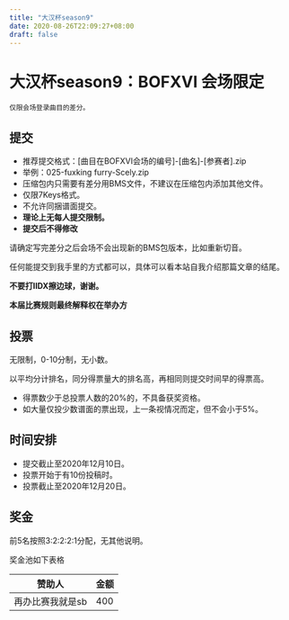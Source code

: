 ```yaml
---
title: "大汉杯season9"
date: 2020-08-26T22:09:27+08:00
draft: false
---
```


# 大汉杯season9：BOFXVI 会场限定
    仅限会场登录曲目的差分。

<!--more-->
## 提交
- 推荐提交格式：[曲目在BOFXVI会场的编号]-[曲名]-[参赛者].zip
- 举例：025-fuxking furry-Scely.zip
- 压缩包内只需要有差分用BMS文件，不建议在压缩包内添加其他文件。
- 仅限7Keys格式。
- 不允许同捆谱面提交。
- **理论上无每人提交限制。**
- **提交后不得修改**

请确定写完差分之后会场不会出现新的BMS包版本，比如重新切音。

任何能提交到我手里的方式都可以，具体可以看本站自我介绍那篇文章的结尾。

**不要打IIDX擦边球，谢谢。**

**本届比赛规则最终解释权在举办方**

## 投票

无限制，0-10分制，无小数。

以平均分计排名，同分得票量大的排名高，再相同则提交时间早的得票高。
- 得票数少于总投票人数的20%的，不具备获奖资格。
- 如大量仅投少数谱面的票出现，上一条视情况而定，但不会小于5%。

## 时间安排
- 提交截止至2020年12月10日。
- 投票开始于有10份投稿时。
- 投票截止至2020年12月20日。

## 奖金

前5名按照3:2:2:2:1分配，无其他说明。

奖金池如下表格

赞助人 | 金额
--- | ---
再办比赛我就是sb | 400